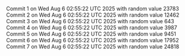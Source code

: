 Commit 1 on Wed Aug  6 02:55:22 UTC 2025 with random value 23783
Commit 2 on Wed Aug  6 02:55:22 UTC 2025 with random value 12462
Commit 3 on Wed Aug  6 02:55:22 UTC 2025 with random value 643
Commit 4 on Wed Aug  6 02:55:22 UTC 2025 with random value 3987
Commit 5 on Wed Aug  6 02:55:22 UTC 2025 with random value 9451
Commit 6 on Wed Aug  6 02:55:22 UTC 2025 with random value 17952
Commit 7 on Wed Aug  6 02:55:22 UTC 2025 with random value 24818
